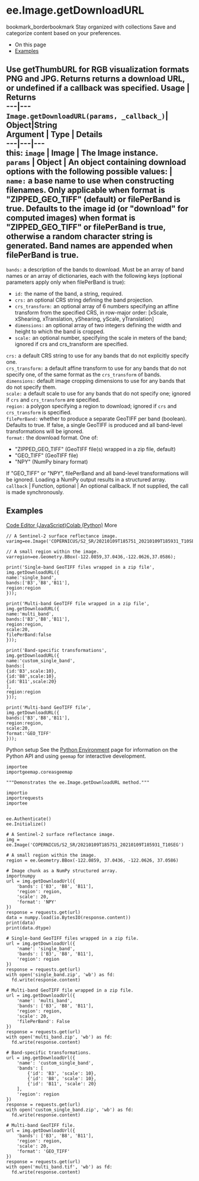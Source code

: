  
#  ee.Image.getDownloadURL
bookmark_borderbookmark Stay organized with collections  Save and categorize content based on your preferences. 
  * On this page
  * [Examples](https://developers.google.com/earth-engine/apidocs/ee-image-getdownloadurl#examples)


Use getThumbURL for RGB visualization formats PNG and JPG.
Returns returns a download URL, or undefined if a callback was specified.
Usage | Returns  
---|---  
`Image.getDownloadURL(params, _callback_)`|  Object|String  
Argument | Type | Details  
---|---|---  
this: `image` | Image | The Image instance.  
`params` | Object | An object containing download options with the following possible values:  |  ` name: ` a base name to use when constructing filenames. Only applicable when format is "ZIPPED_GEO_TIFF" (default) or filePerBand is true. Defaults to the image id (or "download" for computed images) when format is "ZIPPED_GEO_TIFF" or filePerBand is true, otherwise a random character string is generated. Band names are appended when filePerBand is true.  
---  
` bands: ` a description of the bands to download. Must be an array of band names or an array of dictionaries, each with the following keys (optional parameters apply only when filePerBand is true):
  * ` id: ` the name of the band, a string, required. 
  * ` crs: ` an optional CRS string defining the band projection.
  * ` crs_transform: ` an optional array of 6 numbers specifying an affine transform from the specified CRS, in row-major order: [xScale, xShearing, xTranslation, yShearing, yScale, yTranslation]
  * ` dimensions: ` an optional array of two integers defining the width and height to which the band is cropped.
  * ` scale: ` an optional number, specifying the scale in meters of the band; ignored if crs and crs_transform are specified.

  
` crs: ` a default CRS string to use for any bands that do not explicitly specify one.  
` crs_transform: ` a default affine transform to use for any bands that do not specify one, of the same format as the `crs_transform` of bands.  
` dimensions: ` default image cropping dimensions to use for any bands that do not specify them.  
` scale: ` a default scale to use for any bands that do not specify one; ignored if `crs` and `crs_transform` are specified.  
` region: ` a polygon specifying a region to download; ignored if `crs` and `crs_transform` is specified.  
` filePerBand: ` whether to produce a separate GeoTIFF per band (boolean). Defaults to true. If false, a single GeoTIFF is produced and all band-level transformations will be ignored.  
` format: ` the download format. One of: 
  * "ZIPPED_GEO_TIFF" (GeoTIFF file(s) wrapped in a zip file, default)
  * "GEO_TIFF" (GeoTIFF file)
  * "NPY" (NumPy binary format)

If "GEO_TIFF" or "NPY", filePerBand and all band-level transformations will be ignored. Loading a NumPy output results in a structured array.  
`callback` | Function, optional | An optional callback. If not supplied, the call is made synchronously.  
## Examples
[Code Editor (JavaScript)](https://developers.google.com/earth-engine/apidocs/ee-image-getdownloadurl#code-editor-javascript-sample)[Colab (Python)](https://developers.google.com/earth-engine/apidocs/ee-image-getdownloadurl#colab-python-sample) More
```
// A Sentinel-2 surface reflectance image.
varimg=ee.Image('COPERNICUS/S2_SR/20210109T185751_20210109T185931_T10SEG');

// A small region within the image.
varregion=ee.Geometry.BBox(-122.0859,37.0436,-122.0626,37.0586);

print('Single-band GeoTIFF files wrapped in a zip file',
img.getDownloadURL({
name:'single_band',
bands:['B3','B8','B11'],
region:region
}));

print('Multi-band GeoTIFF file wrapped in a zip file',
img.getDownloadURL({
name:'multi_band',
bands:['B3','B8','B11'],
region:region,
scale:20,
filePerBand:false
}));

print('Band-specific transformations',
img.getDownloadURL({
name:'custom_single_band',
bands:[
{id:'B3',scale:10},
{id:'B8',scale:10},
{id:'B11',scale:20}
],
region:region
}));

print('Multi-band GeoTIFF file',
img.getDownloadURL({
bands:['B3','B8','B11'],
region:region,
scale:20,
format:'GEO_TIFF'
}));
```
Python setup
See the [ Python Environment](https://developers.google.com/earth-engine/guides/python_install) page for information on the Python API and using `geemap` for interactive development.
```
importee
importgeemap.coreasgeemap
```
```
"""Demonstrates the ee.Image.getDownloadURL method."""

importio
importrequests
importee


ee.Authenticate()
ee.Initialize()

# A Sentinel-2 surface reflectance image.
img = ee.Image('COPERNICUS/S2_SR/20210109T185751_20210109T185931_T10SEG')

# A small region within the image.
region = ee.Geometry.BBox(-122.0859, 37.0436, -122.0626, 37.0586)

# Image chunk as a NumPy structured array.
importnumpy
url = img.getDownloadUrl({
    'bands': ['B3', 'B8', 'B11'],
    'region': region,
    'scale': 20,
    'format': 'NPY'
})
response = requests.get(url)
data = numpy.load(io.BytesIO(response.content))
print(data)
print(data.dtype)

# Single-band GeoTIFF files wrapped in a zip file.
url = img.getDownloadUrl({
    'name': 'single_band',
    'bands': ['B3', 'B8', 'B11'],
    'region': region
})
response = requests.get(url)
with open('single_band.zip', 'wb') as fd:
  fd.write(response.content)

# Multi-band GeoTIFF file wrapped in a zip file.
url = img.getDownloadUrl({
    'name': 'multi_band',
    'bands': ['B3', 'B8', 'B11'],
    'region': region,
    'scale': 20,
    'filePerBand': False
})
response = requests.get(url)
with open('multi_band.zip', 'wb') as fd:
  fd.write(response.content)

# Band-specific transformations.
url = img.getDownloadUrl({
    'name': 'custom_single_band',
    'bands': [
        {'id': 'B3', 'scale': 10},
        {'id': 'B8', 'scale': 10},
        {'id': 'B11', 'scale': 20}
    ],
    'region': region
})
response = requests.get(url)
with open('custom_single_band.zip', 'wb') as fd:
  fd.write(response.content)

# Multi-band GeoTIFF file.
url = img.getDownloadUrl({
    'bands': ['B3', 'B8', 'B11'],
    'region': region,
    'scale': 20,
    'format': 'GEO_TIFF'
})
response = requests.get(url)
with open('multi_band.tif', 'wb') as fd:
  fd.write(response.content)
```

